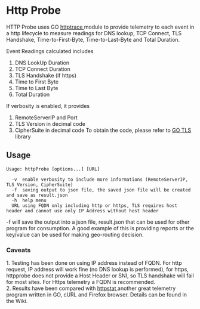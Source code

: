 # Http Probe
HTTP Probe uses GO <a href="https://blog.golang.org/http-tracing"> httptrace </a> module to provide telemetry to each event in a http lifecycle to measure readings for DNS lookup, TCP Connect, TLS Handshake, Time-to-First-Byte, Time-to-Last-Byte and Total Duration. 

Event Readings calculated includes
1. DNS LookUp Duration 
2. TCP Connect Duration
3. TLS Handshake (if https)
4. Time to First Byte
5. Time to Last Byte
6. Total Duration

If verbosity is enabled, it provides 
1. RemoteServerIP and Port
2. TLS Version in decimal code
3. CipherSuite in decimal code
To obtain the code, please refer to <a href="https://golang.org/pkg/crypto/tls/#CipherSuiteName"> GO TLS </a> library 

<h2> Usage </h2>

`Usage: httpProbe [options...] [URL] `
``` Options:
  -v  enable verbosity to include more informations (RemoteServerIP, TLS Version, CipherSuite)
  -f  saving output to json file, the saved json file will be created and save as result.json
  -h  help menu
  URL using FQDN only including http or https, TLS requires host header and cannot use only IP Address without host header 
```
  
-f will save the output into a json file, result.json that can be used for other program for consumption. A good example of this is providing reports or the key/value can be used for making geo-routing decision.

<h3>Caveats </h3>
1. Testing has been done on using IP address instead of FQDN. For http request, IP address will work fine (no DNS lookup is performed), for https, httpprobe does not provide a Host Header or SNI, so TLS handshake will fail for most sites. For Https telemetry a FQDN is recommended. <br>
2. Results have been compared with <a href="https://github.com/davecheney/httpstat/blob/master/main.go"> httpstat </a> another great telemetry program written in GO, cURL and Firefox browser. Details can be found in the Wiki.
